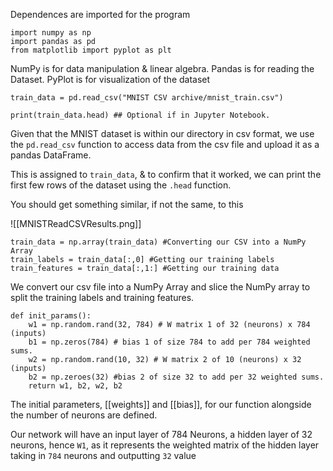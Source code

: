 Dependences are imported for the program

```
import numpy as np
import pandas as pd
from matplotlib import pyplot as plt
```

NumPy is for data manipulation & linear algebra.
Pandas is for reading the Dataset.
PyPlot is for visualization of the dataset

```
train_data = pd.read_csv("MNIST CSV archive/mnist_train.csv")

print(train_data.head) ## Optional if in Jupyter Notebook.
```

Given that the MNIST dataset is within our directory in csv format, we use the `pd.read_csv` function to access data from the csv file and upload it as a pandas DataFrame.

This is assigned to `train_data`, & to confirm that it worked, we can print the first few rows of the dataset using the `.head` function.

You should get something similar, if not the same, to this

![[MNISTReadCSVResults.png]]


```
train_data = np.array(train_data) #Converting our CSV into a NumPy Array
train_labels = train_data[:,0] #Getting our training labels
train_features = train_data[:,1:] #Getting our training data
```

We convert our csv file into a NumPy Array and slice the NumPy array to split the training labels and training features.


```
def init_params():
    w1 = np.random.rand(32, 784) # W matrix 1 of 32 (neurons) x 784 (inputs)
    b1 = np.zeros(784) # bias 1 of size 784 to add per 784 weighted sums.
    w2 = np.random.rand(10, 32) # W matrix 2 of 10 (neurons) x 32 (inputs)
    b2 = np.zeroes(32) #bias 2 of size 32 to add per 32 weighted sums.
    return w1, b2, w2, b2
```

The initial parameters, [[weights]] and [[bias]], for our function alongside the number of neurons are defined.

Our network will have an input layer of 784 Neurons, a hidden layer of 32 neurons, hence `W1`, as it represents the weighted matrix of the hidden layer taking in `784` neurons and outputting `32` value